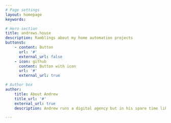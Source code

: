 ```yaml
---
# Page settings
layout: homepage
keywords:

# Hero section
title: andrews.house
description: Ramblings about my home automation projects
buttonsS:
    - content: Button
      url: '#'
      external_url: false
    - icon: github
      content: Button with icon
      url: '#'
      external_url: true

# Author box
author:
    title: About Andrew
    title_url: '#'
    external_url: true
    description: Andrew runs a digital agency but in his spare time likes tinkering with home electronics

---
```

